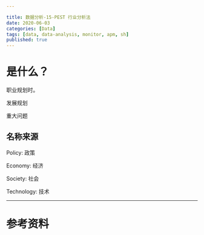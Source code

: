 ```yaml
---

title: 数据分析-15-PEST 行业分析法
date: 2020-06-03
categories: [Data]
tags: [data, data-analysis, monitor, apm, sh]
published: true
---
```



# 是什么？

职业规划时。

发展规划

重大问题

## 名称来源

Policy: 政策

Economy: 经济

Society: 社会

Technology: 技术

---------------------------------------------------------



# 参考资料

